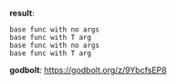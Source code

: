 **result**:
```
base func with no args
base func with T arg
base func with no args
base func with T arg
```
**godbolt**: https://godbolt.org/z/9YbcfsEP8